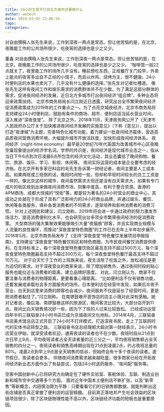 ```yaml
---
title: 24小时生意不打烊北方城市还要做什么
author: wetech
date: 2019-01-02 23:08:59
tags: 
categories: 
---
```

对自由撰稿人张先生来说，工作到深夜一两点是常态。但让他苦恼的是，在北京，夜晚能工作的公共场所很少，吃夜宵的选择也是少之又少。
<!-- more -->
董鑫
对自由撰稿人张先生来说，工作到深夜一两点是常态。但让他苦恼的是，在北京，夜晚能工作的公共场所很少，吃夜宵的选择也是少之又少。
“咖啡馆一般22点就关了，夜里能工作的场所几乎没有。睡前想吃东西，正规餐厅关门较早，外卖上能点的夜宵多出自不正经的小馆子，而且以炸鸡、烧烤为主，很不健康。24小时便利店的水果也卖光了，几乎没有什么健康的选择。”张先生对记者吐槽道。
像张先生这样有夜间工作和娱乐需求的消费群体并不在少数。为了满足这部分群体的需求，促进夜间经济的发展，近日北方多城市打出夜间经济“组合牌”，多种业态将迎来政策扶持。
北京市商务局局长闫立刚近日透露，研究出台全市繁荣夜间经济促消费政策成为2019年的工作重点之一。为了点亮京城夜经济，北京市商务局将支持建设24小时便利店，鼓励有条件的商场、超市、便利店适当延长营业时间，深入推进“深夜食堂”。
除了北京之外，2018年11月，天津政务网公开了《天津市人民政府办公厅关于加快推进夜间经济发展的实施意见》（下称《意见》），提出以打造“夜津城”为主题，完善特色化城市功能，着力建设一批夜间经济载体，营造高品质夜间营商消费环境，大幅提升城市开放活跃度，加快形成夜间经济体系。
夜间经济（night-time economy）最早是20世纪70年代英国为改善城市中心区夜晚空巢现象提出的经济学名词。学界的共识是，夜间经济是现代城市业态之一，指从当日下午6点到次日凌晨6点所包含的经济文化活动，其业态囊括了晚间购物、餐饮、旅游、娱乐、学习、影视、休闲等。
夜间实际运营的成本是企业要考虑的经济账。在北京开有多家日料店的毛先生告诉第一财经记者，夜间主要是人工成本高。如果两班或三班倒的话，晚班时间短一些，但却和早班时间较长的员工工资是一样的。像北京这样的城市，夜间虽然需求大但还是没有白天需求大，如果有专门成片的街区规划出来做夜间消费市场，则集中度高，有利于整合资源。香港的APM商场、成都大悦城的“悦街”等，都是较为著名的24小时营业的商业中心，其成功之处就在于形成了具有广泛影响力的24小时商业品牌，并通过娱乐、餐饮、休闲等各类服务，填补各类消费者的不同需求，逐渐培养和影响消费者的消费习惯。
针对上述困扰和建议，闫立刚称，2019年将会进一步通过政府的努力激发市场活力，提高消费便利化水平，也会研究出台多项全市繁荣夜间经济的促消费政策。
大型商场的强大集聚效果能够吸引大量“夜猫族”顾客，并且实现商业规模与人流量的良性循环，而推动“深夜食堂特色商圈”的工作已在去年上半年初步展开。
2018年5月，北京市商务局发布了《支持“深夜食堂”特色餐饮发展项目申报指南》，支持建设“深夜食堂”特色餐饮街区和特色商圈，为市民夜间餐饮消费提供便利。在支持标准上，每个深夜食堂特色餐饮街区最高支持不超过500万元，每个深夜食堂特色商圈最高支持不超过300万元，每个深夜食堂特色餐厅最高支持不超过10万元。
对于白天忙于工作的上班族来说，夜生活除了吃饭之外，放松减压是更为迫切的需求。对于深夜营业的商家来说，除了增加销售外，通过夜间时段的贴心服务也能拉近与消费者的距离，建立品牌好感度。
对此，闫立刚认为，商家不仅要注重与消费者的物理距离，更要看重心理距离。
“比如便利店不仅有销售功能，还要发展成承载社会多方面服务的场所。日本便利店在经营中发现，如果后半夜不营业，白天到店里来消费的顾客也会减少。夜间服务不仅是延长了经营时间，更是把消费者黏住了。”闫立刚称。
在南锣鼓巷开首饰店的店主小薇对此深有感触。她对记者说，像后海、南锣鼓巷这样的旅游区，晚间客流比较大，大部分店开到11点。夜间比白天销售情况好一些，因为下了班的人过来比较放松。
已经成功运营四年半的三联韬奋24小时书店已成为京城夜间文化地标。2014年4月，三联韬奋书店美术馆总店正式开启了24小时不打烊模式，打造深夜书房，走上了互联网时代的实体书店转型之路。
三联韬奋书店总经理郝大超对第一财经表示，24小时书店营业伊始，就深受读者欢迎，通宵夜读的读者也不在少数。夜班时段从21点到次日早上9点，平均夜班读者占全天读者量的近三分之一，平均夜班销售额占全天销售的四分之一。夜班读者和销售高峰期出现在21点到凌晨2点，约占夜班总量的80%。凌晨2点到早上9点是全天销售的低谷，但始终会有十多个夜读的读者。逢节假日，夜读者会更多。
伴随夜间消费需求越来越旺盛，很多商家已经在开拓夜间经济新业态方面作出了有益尝试，包括24小时送药服务、“夜间配”服务等。
 
 
空客中国创新中心已将研究方向确定在了硬件实验室、客舱体验、互联、制造业创新和城市空中交通等多个方面。
面对近年中国本土便利店不断扩张，以及“新零售”等新概念，内田慎治颇为平静：只要看看它们的日销售额数据，就能判断出这些店铺是否真正掌握了便利店的运营精髓。
目前真正落地并产生社会效益的区块链项目很少，除了区块链物理性能不高以外，区块链经济功能的短板也是重要原因。
